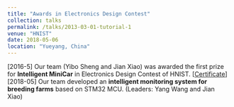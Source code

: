 ```yaml
---
title: "Awards in Electronics Design Contest"
collection: talks
permalink: /talks/2013-03-01-tutorial-1
venue: "HNIST"
date: 2018-05-06
location: "Yueyang, China"
---
```


[2016-5] Our team (Yibo Sheng and Jian Xiao) was awarded the first prize for **Intelligent MiniCar** in Electronics Design Contest of HNIST. [<a href="./homepage_files/Imperial_certificate.pdf">Certificate</a>]
<br>
[2018-05] Our team developed an **intelligent monitoring system for breeding farms** based on STM32 MCU. (Leaders: Yang Wang and Jian Xiao)
